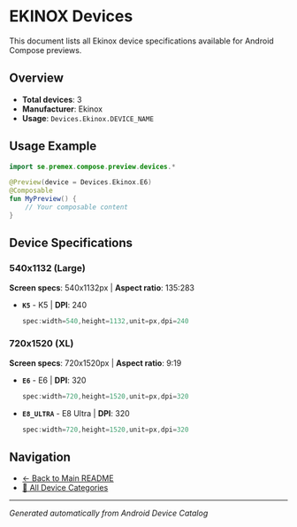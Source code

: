 # EKINOX Devices

This document lists all Ekinox device specifications available for Android Compose previews.

## Overview

- **Total devices**: 3
- **Manufacturer**: Ekinox
- **Usage**: `Devices.Ekinox.DEVICE_NAME`

## Usage Example

```kotlin
import se.premex.compose.preview.devices.*

@Preview(device = Devices.Ekinox.E6)
@Composable
fun MyPreview() {
    // Your composable content
}
```

## Device Specifications

### 540x1132 (Large)

**Screen specs**: 540x1132px | **Aspect ratio**: 135:283

- **`K5`** - K5 | **DPI**: 240
  ```kotlin
  spec:width=540,height=1132,unit=px,dpi=240
  ```

### 720x1520 (XL)

**Screen specs**: 720x1520px | **Aspect ratio**: 9:19

- **`E6`** - E6 | **DPI**: 320
  ```kotlin
  spec:width=720,height=1520,unit=px,dpi=320
  ```

- **`E8_ULTRA`** - E8 Ultra | **DPI**: 320
  ```kotlin
  spec:width=720,height=1520,unit=px,dpi=320
  ```

## Navigation

- [← Back to Main README](../../README.md)
- [📱 All Device Categories](../README.md)

---
*Generated automatically from Android Device Catalog*
